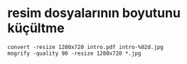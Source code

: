 
# resim dosyalarının boyutunu küçültme

``` 
convert -resize 1280x720 intro.pdf intro-%02d.jpg
mogrify -quality 90 -resize 1280x720 *.jpg
``` 


